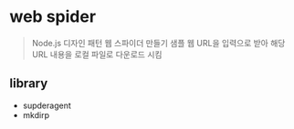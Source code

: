 # web spider

> Node.js 디자인 패턴 웹 스파이더 만들기 샘플
> 웹 URL을 입력으로 받아 해당 URL 내용을 로컬 파일로 다운로드 시킴

## library

- supderagent
- mkdirp





